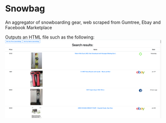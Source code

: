 # Snowbag
An aggregator of snowboarding gear, web scraped from Gumtree, Ebay and Facebook Marketplace

Outputs an HTML file such as the following:
![Alt text](webscrape/output-27jul.png?raw=true "Title")
